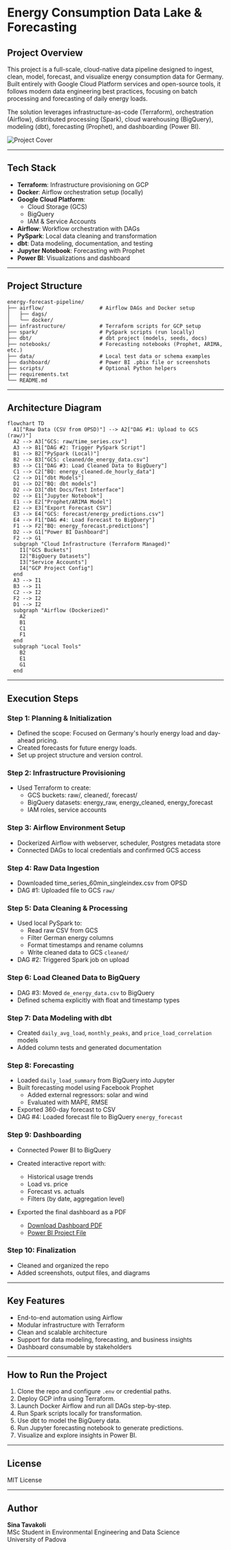 # Energy Consumption Data Lake & Forecasting

## Project Overview
This project is a full-scale, cloud-native data pipeline designed to ingest, clean, model, forecast, and visualize energy consumption data for Germany. Built entirely with Google Cloud Platform services and open-source tools, it follows modern data engineering best practices, focusing on batch processing and forecasting of daily energy loads.

The solution leverages infrastructure-as-code (Terraform), orchestration (Airflow), distributed processing (Spark), cloud warehousing (BigQuery), modeling (dbt), forecasting (Prophet), and dashboarding (Power BI).

![Project Cover](https://github.com/sntk-76/energy-forecast-pipeline/blob/main/project_plan/cover_photo.png)

---

## Tech Stack
- **Terraform**: Infrastructure provisioning on GCP
- **Docker**: Airflow orchestration setup (locally)
- **Google Cloud Platform**:
  - Cloud Storage (GCS)
  - BigQuery
  - IAM & Service Accounts
- **Airflow**: Workflow orchestration with DAGs
- **PySpark**: Local data cleaning and transformation
- **dbt**: Data modeling, documentation, and testing
- **Jupyter Notebook**: Forecasting with Prophet
- **Power BI**: Visualizations and dashboard

---

## Project Structure
```
energy-forecast-pipeline/
├── airflow/                  # Airflow DAGs and Docker setup
│   ├── dags/
│   └── docker/
├── infrastructure/           # Terraform scripts for GCP setup
├── spark/                    # PySpark scripts (run locally)
├── dbt/                      # dbt project (models, seeds, docs)
├── notebooks/                # Forecasting notebooks (Prophet, ARIMA, etc.)
├── data/                     # Local test data or schema examples
├── dashboard/                # Power BI .pbix file or screenshots
├── scripts/                  # Optional Python helpers
├── requirements.txt
└── README.md
```

---

## Architecture Diagram

```mermaid
flowchart TD
  A1["Raw Data (CSV from OPSD)"] --> A2["DAG #1: Upload to GCS (raw/)"]
  A2 --> A3["GCS: raw/time_series.csv"]
  A3 --> B1["DAG #2: Trigger PySpark Script"]
  B1 --> B2["PySpark (Local)"]
  B2 --> B3["GCS: cleaned/de_energy_data.csv"]
  B3 --> C1["DAG #3: Load Cleaned Data to BigQuery"]
  C1 --> C2["BQ: energy_cleaned.de_hourly_data"]
  C2 --> D1["dbt Models"]
  D1 --> D2["BQ: dbt models"]
  D2 --> D3["dbt Docs/Test Interface"]
  D2 --> E1["Jupyter Notebook"]
  E1 --> E2["Prophet/ARIMA Model"]
  E2 --> E3["Export Forecast CSV"]
  E3 --> E4["GCS: forecast/energy_predictions.csv"]
  E4 --> F1["DAG #4: Load Forecast to BigQuery"]
  F1 --> F2["BQ: energy_forecast.predictions"]
  D2 --> G1["Power BI Dashboard"]
  F2 --> G1
  subgraph "Cloud Infrastructure (Terraform Managed)"
    I1["GCS Buckets"]
    I2["BigQuery Datasets"]
    I3["Service Accounts"]
    I4["GCP Project Config"]
  end
  A3 --> I1
  B3 --> I1
  C2 --> I2
  F2 --> I2
  D1 --> I2
  subgraph "Airflow (Dockerized)"
    A2
    B1
    C1
    F1
  end
  subgraph "Local Tools"
    B2
    E1
    G1
  end
```

---

## Execution Steps

### Step 1: Planning & Initialization
- Defined the scope: Focused on Germany's hourly energy load and day-ahead pricing.
- Created forecasts for future energy loads.
- Set up project structure and version control.

### Step 2: Infrastructure Provisioning
- Used Terraform to create:
  - GCS buckets: raw/, cleaned/, forecast/
  - BigQuery datasets: energy_raw, energy_cleaned, energy_forecast
  - IAM roles, service accounts

### Step 3: Airflow Environment Setup
- Dockerized Airflow with webserver, scheduler, Postgres metadata store
- Connected DAGs to local credentials and confirmed GCS access

### Step 4: Raw Data Ingestion
- Downloaded time_series_60min_singleindex.csv from OPSD
- DAG #1: Uploaded file to GCS `raw/`

### Step 5: Data Cleaning & Processing
- Used local PySpark to:
  - Read raw CSV from GCS
  - Filter German energy columns
  - Format timestamps and rename columns
  - Write cleaned data to GCS `cleaned/`
- DAG #2: Triggered Spark job on upload

### Step 6: Load Cleaned Data to BigQuery
- DAG #3: Moved `de_energy_data.csv` to BigQuery
- Defined schema explicitly with float and timestamp types

### Step 7: Data Modeling with dbt
- Created `daily_avg_load`, `monthly_peaks`, and `price_load_correlation` models
- Added column tests and generated documentation

### Step 8: Forecasting
- Loaded `daily_load_summary` from BigQuery into Jupyter
- Built forecasting model using Facebook Prophet
  - Added external regressors: solar and wind
  - Evaluated with MAPE, RMSE
- Exported 360-day forecast to CSV
- DAG #4: Loaded forecast file to BigQuery `energy_forecast`

### Step 9: Dashboarding
- Connected Power BI to BigQuery
- Created interactive report with:
  - Historical usage trends
  - Load vs. price
  - Forecast vs. actuals
  - Filters (by date, aggregation level)
- Exported the final dashboard as a PDF

  - [Download Dashboard PDF](https://github.com/sntk-76/energy-forecast-pipeline/blob/main/dashboard/visualization.pdf)
  - [Power BI Project File](https://unipdit-my.sharepoint.com/:u:/g/personal/sina_tavakoli_studenti_unipd_it/EWr0Y4yJynJPicjQAc2jdbEB10vigPgjouj0YPzxJU5Hdg?e=6eyhwV)

### Step 10: Finalization
- Cleaned and organized the repo
- Added screenshots, output files, and diagrams

---

## Key Features
- End-to-end automation using Airflow
- Modular infrastructure with Terraform
- Clean and scalable architecture
- Support for data modeling, forecasting, and business insights
- Dashboard consumable by stakeholders

---

## How to Run the Project
1. Clone the repo and configure `.env` or credential paths.
2. Deploy GCP infra using Terraform.
3. Launch Docker Airflow and run all DAGs step-by-step.
4. Run Spark scripts locally for transformation.
5. Use dbt to model the BigQuery data.
6. Run Jupyter forecasting notebook to generate predictions.
7. Visualize and explore insights in Power BI.

---

## License
MIT License

---

## Author
**Sina Tavakoli**  
MSc Student in Environmental Engineering and Data Science  
University of Padova

